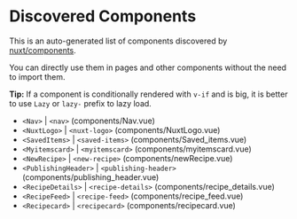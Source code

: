 # Discovered Components

This is an auto-generated list of components discovered by [nuxt/components](https://github.com/nuxt/components).

You can directly use them in pages and other components without the need to import them.

**Tip:** If a component is conditionally rendered with `v-if` and is big, it is better to use `Lazy` or `lazy-` prefix to lazy load.

- `<Nav>` | `<nav>` (components/Nav.vue)
- `<NuxtLogo>` | `<nuxt-logo>` (components/NuxtLogo.vue)
- `<SavedItems>` | `<saved-items>` (components/Saved_items.vue)
- `<Myitemscard>` | `<myitemscard>` (components/myitemscard.vue)
- `<NewRecipe>` | `<new-recipe>` (components/newRecipe.vue)
- `<PublishingHeader>` | `<publishing-header>` (components/publishing_header.vue)
- `<RecipeDetails>` | `<recipe-details>` (components/recipe_details.vue)
- `<RecipeFeed>` | `<recipe-feed>` (components/recipe_feed.vue)
- `<Recipecard>` | `<recipecard>` (components/recipecard.vue)

